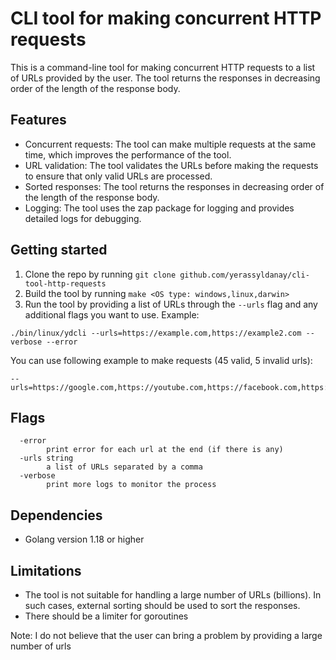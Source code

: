 # CLI tool for making concurrent HTTP requests

This is a command-line tool for making concurrent HTTP requests to a list of URLs provided by the user. The tool returns the responses in decreasing order of the length of the response body.

## Features

- Concurrent requests: The tool can make multiple requests at the same time, which improves the performance of the tool.
- URL validation: The tool validates the URLs before making the requests to ensure that only valid URLs are processed.
- Sorted responses: The tool returns the responses in decreasing order of the length of the response body.
- Logging: The tool uses the zap package for logging and provides detailed logs for debugging.

## Getting started

1. Clone the repo by running `git clone github.com/yerassyldanay/cli-tool-http-requests`
2. Build the tool by running `make <OS type: windows,linux,darwin>`
3. Run the tool by providing a list of URLs through the `--urls` flag and any additional flags you want to use. Example: 

```code
./bin/linux/ydcli --urls=https://example.com,https://example2.com --verbose --error
```

You can use following example to make requests (45 valid, 5 invalid urls):
```code
--urls=https://google.com,https://youtube.com,https://facebook.com,https://twitter.com,https://instagram.com,https://linkedin.com,https://pinterest.com,https://reddit.com,https://apple.com,https://amazon.com,https://ebay.com,https://netflix.com,https://spotify.com,https://gmail.com,https://skype.com,https://whatsapp.com,https://tiktok.com,https://zoom.us,https://github.com,https://dropbox.com,https://soundcloud.com,https://wordpress.com,https://slack.com,https://telegram.com,https://trello.com,https://buffer.com,https://hootsuite.com,https://hubspot.com,https://surveymonkey.com,https://wix.com,https://shopify.com,https://squarespace.com,https://canva.com,https://issuu.com,https://weebly.com,https://wufoo.com,https://typeform.com,https://jotform.com,https://zendesk.com,https://salesforce.com,https://zoho.com,https://freshbooks.com,https://invalid.com,https://fake.com,https://notreal.com,https://nonexistent.com,https://doesnotexist.com
```

## Flags 

```code
  -error
        print error for each url at the end (if there is any)
  -urls string
        a list of URLs separated by a comma
  -verbose
        print more logs to monitor the process
```

## Dependencies

- Golang version 1.18 or higher

## Limitations

- The tool is not suitable for handling a large number of URLs (billions). In such cases, external sorting should be used to sort the responses.
- There should be a limiter for goroutines

Note: I do not believe that the user can bring a problem by providing a large number of urls
